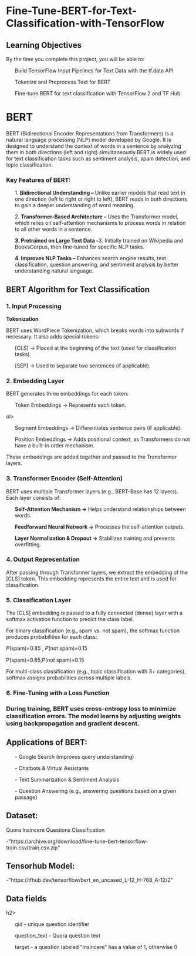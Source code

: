 # Fine-Tune-BERT-for-Text-Classification-with-TensorFlow

<h2>Learning Objectives</h2>
<p>By the time you complete this project, you will be able to:</p>
<ol>Build TensorFlow Input Pipelines for Text Data with the tf.data API</ol>
<ol>Tokenize and Preprocess Text for BERT</ol>
<ol>Fine-tune BERT for text classification with TensorFlow 2 and TF Hub</ol>

<h1>BERT</h1>
<P>BERT (Bidirectional Encoder Representations from Transformers) is a natural language processing (NLP) model developed by Google. It is designed to understand the context of words in a sentence by analyzing them in both directions (left and right) simultaneously.BERT is widely used for text classification tasks such as sentiment analysis, spam detection, and topic classification. </P>

<H3>Key Features of BERT:</H3>
<ol>1. <b>Bidirectional Understanding – </b>Unlike earlier models that read text in one direction (left to right or right to left), BERT reads in both directions to gain a deeper understanding of word meaning.</ol>
<ol>2. <b>Transformer-Based Architecture –</b> Uses the Transformer model, which relies on self-attention mechanisms to process words in relation to all other words in a sentence.</ol>
<ol><b>3. Pretrained on Large Text Data –</b>3. Initially trained on Wikipedia and BooksCorpus, then fine-tuned for specific NLP tasks.</ol>
<ol><b>4. Improves NLP Tasks –</b> Enhances search engine results, text classification, question answering, and sentiment analysis by better understanding natural language.</ol>

<h2><b>BERT Algorithm for Text Classification</b></h2>
<h3><b>1. Input Processing</b></h3>
<p><b>Tokenization</b></p>
<p>BERT uses WordPiece Tokenization, which breaks words into subwords if necessary. It also adds special tokens:</p>

<ol>[CLS] → Placed at the beginning of the text (used for classification tasks).</ol>
<ol>[SEP] → Used to separate two sentences (if applicable).</ol>

<h3><b>2. Embedding Layer</b></h3>
<p>BERT generates three embeddings for each token:</p>

<ol>Token Embeddings → Represents each token.</ol>ol>
<ol>Segment Embeddings → Differentiates sentence pairs (if applicable).</ol>
<ol>Position Embeddings → Adds positional context, as Transformers do not have a built-in order mechanism.</ol>
<p>These embeddings are added together and passed to the Transformer layers.</p>

<h3><b>3. Transformer Encoder (Self-Attention)</b></h3>
<p>BERT uses multiple Transformer layers (e.g., BERT-Base has 12 layers). Each layer consists of:</p>

<ol><b>Self-Attention Mechanism →</b> Helps understand relationships between words.</ol>
<ol><b>Feedforward Neural Network →</b> Processes the self-attention outputs.</ol>
<ol><b>Layer Normalization & Dropout →</b> Stabilizes training and prevents overfitting.</ol>

<h3><b>4. Output Representation</b></h3>
<p>After passing through Transformer layers, we extract the embedding of the [CLS] token. This embedding represents the entire text and is used for classification.
</p>

<h3><b>5. Classification Layer</b></h3>
<p>The [CLS] embedding is passed to a fully connected (dense) layer with a softmax activation function to predict the class label.</p>

<p>For binary classification (e.g., spam vs. not spam), the softmax function produces probabilities for each class:<p></p>

<p>𝑃(spam)=0.85 , 𝑃(not spam)=0.15 </p>
<p>P(spam)=0.85,P(not spam)=0.15</p>
<p>For multi-class classification (e.g., topic classification with 3+ categories), softmax assigns probabilities across multiple labels.</p>

<h3><b>6. Fine-Tuning with a Loss Function</b><h3>
<p>During training, BERT uses cross-entropy loss to minimize classification errors. The model learns by adjusting weights using backpropagation and gradient descent.</p>


<h2>Applications of BERT:</h2>
<ol>- Google Search (improves query understanding)</ol>
<ol>- Chatbots & Virtual Assistants</ol>
<ol>- Text Summarization & Sentiment Analysis</ol>
<ol>- Question Answering (e.g., answering questions based on a given passage)</ol>

<h2><b>Dataset:</b></h2><p>Quora Insincere Questions Classification</p>
-"https://archive.org/download/fine-tune-bert-tensorflow-train.csv/train.csv.zip"

<h2><b>Tensorhub Model:</b></h2>
-"https://tfhub.dev/tensorflow/bert_en_uncased_L-12_H-768_A-12/2"

<h2><b>Data fields</b></h2>h2>
<ol>qid - unique question identifier</ol>
<ol>question_text - Quora question text</ol>
<ol>target - a question labeled "insincere" has a value of 1, otherwise 0</ol>
